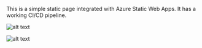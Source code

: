 This is a simple static page integrated with Azure Static Web Apps.
It has a working CI/CD pipeline.

![alt text](https://softlivre.com.br/static/static-web-app.jpeg)

![alt text](https://github.com/softlivre/static-web-app/static-web-app.jpeg?raw=true)